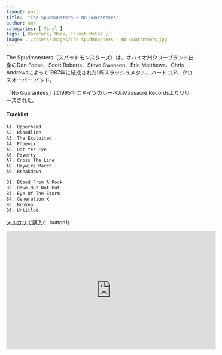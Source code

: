 ```yaml
---
layout: post
title:  "The Spudmonsters – No Guarantees"
author: mmr
categories: [ Vinyl ]
tags: [ Hardcore, Rock, Thrash Metal ]
image: ../assets/images/The Spudmonsters – No Guarantees.jpg
---
```


The Spudmonsters（スパッドモンスターズ）は、オハイオ州クリーブランド出身のDon Foose、Scott Roberts、Steve Swanson、Eric Matthews、Chris Andrewsによって1987年に結成されたUSスラッシュメタル、ハードコア、クロスオーバー バンド。

「No Guarantees」は1995年にドイツのレーベルMassacre Recordsよりリリースされた。

#### Tracklist
```md
A1. Upperhand
A2. Bloodline
A3. The Exploited
A4. Phoenix
A5. Dot Yer Eye
A6. Poverty
A7. Cross The Line
A8. Haywire March
A9. Breakdown

B1. Blood From A Rock
B2. Down But Not Out
B3. Eye Of The Storm
B4. Generation X
B5. Broken
B6. Untitled
```

[メルカリで購入](https://jp.mercari.com/item/m95943993364?afid=6142608987){: .button1}

<iframe width="560" height="315" src="https://www.youtube.com/embed/-1dacmhIfRY?si=FiplTakO49nhRlYD" title="YouTube video player" frameborder="0" allow="accelerometer; autoplay; clipboard-write; encrypted-media; gyroscope; picture-in-picture; web-share" referrerpolicy="strict-origin-when-cross-origin" allowfullscreen></iframe>